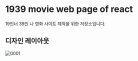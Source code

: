 # 1939 movie web page of react

19인너 39인 나 영화 사이트 제작을 위한 저장소입니다.

## 디자인 레이아웃 ##
![0001](https://user-images.githubusercontent.com/63432381/142727172-43eaa07e-ec75-465b-bee9-c7876df00c9a.jpg)
